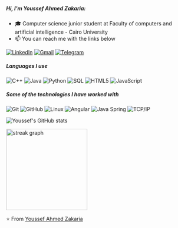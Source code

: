 ##### Hi, I'm Youssef Ahmed Zakaria:

- 🎓 Computer science junior student at Faculty of computers and artificial intelligence - Cairo University
- 📫 You can reach me with the links below

[![LinkedIn](https://img.shields.io/badge/-LINKEDIN-0077B5?style=for-the-badge&logo=linkedin&logoColor=white)](https://www.linkedin.com/in/youssef-ahmed-649210221/)
[![Gmail](https://img.shields.io/badge/-GMAIL-D14836?style=for-the-badge&logo=gmail&logoColor=white)](mailto:youssefahmed052@gmail.com)
[![Telegram](https://img.shields.io/badge/-TELEGRAM-2CA5E0?style=for-the-badge&logo=telegram&logoColor=white)](https://t.me/youssefz7)

##### Languages I use

![C++](https://img.shields.io/badge/-C++-000000?style=flat&logo=c%2B%2B)
![Java](https://img.shields.io/badge/-Java-000000?style=flat&logo=java)
![Python](https://img.shields.io/badge/-Python-000000?style=flat&logo=python)
![SQL](https://img.shields.io/badge/-SQL-000000?style=flat&logo=postgresql)
![HTML5](https://img.shields.io/badge/-HTML5-000000?style=flat&logo=html5)
![JavaScript](https://img.shields.io/badge/-JavaScript-000000?style=flat&logo=javascript)

##### Some of the technologies I have worked with

![Git](https://img.shields.io/badge/-Git-222222?style=flat&logo=git&logoColor=F05032)
![GitHub](https://img.shields.io/badge/-GitHub-222222?style=flat&logo=github&logoColor=181717)
![Linux](https://img.shields.io/badge/-Linux-222222?style=flat&logo=linux&logoColor=FCC624)
![Angular](https://img.shields.io/badge/-Angular-222222?style=flat&logo=Angular&logoColor=61DAFB)
![Java Spring](https://img.shields.io/badge/-Spring-222222?style=flat&logo=spring&logoColor=6DB33F)
![TCP/IP](https://img.shields.io/badge/-TCP/IP-222222?style=flat&logo=cisco&logoColor=white)

![Youssef's GitHub stats](https://github-readme-stats.vercel.app/api?username=youssefahmedzakaria&theme=dark&show_icons=true)




  <img src="https://streak-stats.demolab.com?user=youssefahmedzakaria&locale=en&mode=daily&theme=dark&hide_border=false&border_radius=5&order=3" height="220" alt="streak graph"  />



⭐️ From [Youssef Ahmed Zakaria](https://github.com/youssefahmedzakaria)
